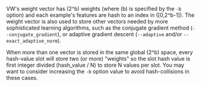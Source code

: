 VW's weight vector has \(2^b\) weights (where \(b\) is specified by the `-b` option) and each example's features are hash to an index in \([0,2^b-1]\). The weight vector is also used to store other vectors needed by more sophisticated learning algorithms, such as the conjugate gradient method (`--conjugate_gradient`), or adaptive gradient descent (`--adaptive` and/or `--exact_adaptive_norm`).

When more than one vector is stored in the same global \(2^b\) space, every hash-value slot will store two (or more) "weights" so the slot hash value is first integer divided (hash_value / N) to store N values per slot.  You may want to consider increasing the `-b` option value to avoid hash-collisions in these cases.